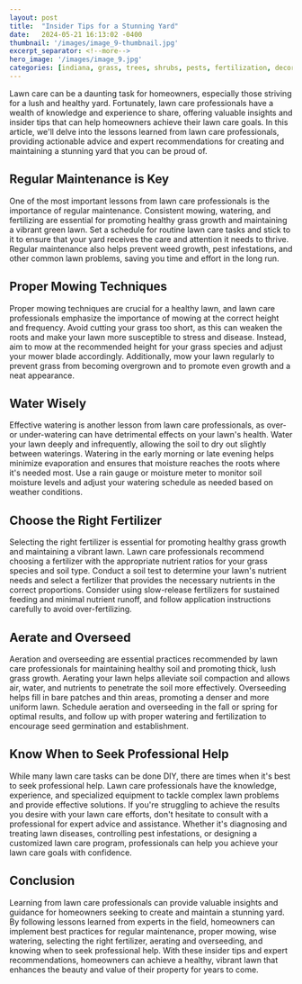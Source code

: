 ```yaml
---
layout: post
title:  "Insider Tips for a Stunning Yard"
date:   2024-05-21 16:13:02 -0400
thumbnail: '/images/image_9-thumbnail.jpg'
excerpt_separator: <!--more-->
hero_image: '/images/image_9.jpg'
categories: [indiana, grass, trees, shrubs, pests, fertilization, decoration, curb appeal, garden, flowers, recreation]
---
```

Lawn care can be a daunting task for homeowners, especially those striving for a lush and healthy yard. <!--more-->Fortunately, lawn care professionals have a wealth of knowledge and experience to share, offering valuable insights and insider tips that can help homeowners achieve their lawn care goals. In this article, we'll delve into the lessons learned from lawn care professionals, providing actionable advice and expert recommendations for creating and maintaining a stunning yard that you can be proud of.

## Regular Maintenance is Key
One of the most important lessons from lawn care professionals is the importance of regular maintenance. Consistent mowing, watering, and fertilizing are essential for promoting healthy grass growth and maintaining a vibrant green lawn. Set a schedule for routine lawn care tasks and stick to it to ensure that your yard receives the care and attention it needs to thrive. Regular maintenance also helps prevent weed growth, pest infestations, and other common lawn problems, saving you time and effort in the long run.

## Proper Mowing Techniques
Proper mowing techniques are crucial for a healthy lawn, and lawn care professionals emphasize the importance of mowing at the correct height and frequency. Avoid cutting your grass too short, as this can weaken the roots and make your lawn more susceptible to stress and disease. Instead, aim to mow at the recommended height for your grass species and adjust your mower blade accordingly. Additionally, mow your lawn regularly to prevent grass from becoming overgrown and to promote even growth and a neat appearance.

## Water Wisely
Effective watering is another lesson from lawn care professionals, as over- or under-watering can have detrimental effects on your lawn's health. Water your lawn deeply and infrequently, allowing the soil to dry out slightly between waterings. Watering in the early morning or late evening helps minimize evaporation and ensures that moisture reaches the roots where it's needed most. Use a rain gauge or moisture meter to monitor soil moisture levels and adjust your watering schedule as needed based on weather conditions.

## Choose the Right Fertilizer
Selecting the right fertilizer is essential for promoting healthy grass growth and maintaining a vibrant lawn. Lawn care professionals recommend choosing a fertilizer with the appropriate nutrient ratios for your grass species and soil type. Conduct a soil test to determine your lawn's nutrient needs and select a fertilizer that provides the necessary nutrients in the correct proportions. Consider using slow-release fertilizers for sustained feeding and minimal nutrient runoff, and follow application instructions carefully to avoid over-fertilizing.

## Aerate and Overseed
Aeration and overseeding are essential practices recommended by lawn care professionals for maintaining healthy soil and promoting thick, lush grass growth. Aerating your lawn helps alleviate soil compaction and allows air, water, and nutrients to penetrate the soil more effectively. Overseeding helps fill in bare patches and thin areas, promoting a denser and more uniform lawn. Schedule aeration and overseeding in the fall or spring for optimal results, and follow up with proper watering and fertilization to encourage seed germination and establishment.

## Know When to Seek Professional Help
While many lawn care tasks can be done DIY, there are times when it's best to seek professional help. Lawn care professionals have the knowledge, experience, and specialized equipment to tackle complex lawn problems and provide effective solutions. If you're struggling to achieve the results you desire with your lawn care efforts, don't hesitate to consult with a professional for expert advice and assistance. Whether it's diagnosing and treating lawn diseases, controlling pest infestations, or designing a customized lawn care program, professionals can help you achieve your lawn care goals with confidence.

## Conclusion
Learning from lawn care professionals can provide valuable insights and guidance for homeowners seeking to create and maintain a stunning yard. By following lessons learned from experts in the field, homeowners can implement best practices for regular maintenance, proper mowing, wise watering, selecting the right fertilizer, aerating and overseeding, and knowing when to seek professional help. With these insider tips and expert recommendations, homeowners can achieve a healthy, vibrant lawn that enhances the beauty and value of their property for years to come.
